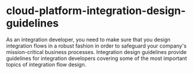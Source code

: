 # cloud-platform-integration-design-guidelines
As an integration developer, you need to make sure that you design integration flows in a robust fashion in order to safeguard your company's mission-critical business processes. Integration design guidelines provide guidelines for integration developers covering some of the most important topics of integration flow design.
